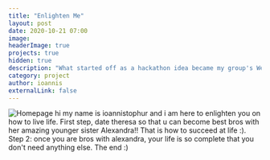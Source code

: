 ```yaml
---
title: "Enlighten Me"
layout: post
date: 2020-10-21 07:00
image: 
headerImage: true
projects: true
hidden: true
description: "What started off as a hackathon idea became my group's WebWare final project"
category: project
author: ioannis
externalLink: false
---
```


![Homepage]()
hi my name is ioannistophur and i am here to enlighten you on how to live life. First step, date theresa so that u can 
become best bros with her amazing younger sister Alexandra!! That is how to succeed at life :). Step 2: once you are bros 
with alexandra, your life is so complete that you don't need anything else. The end :)

